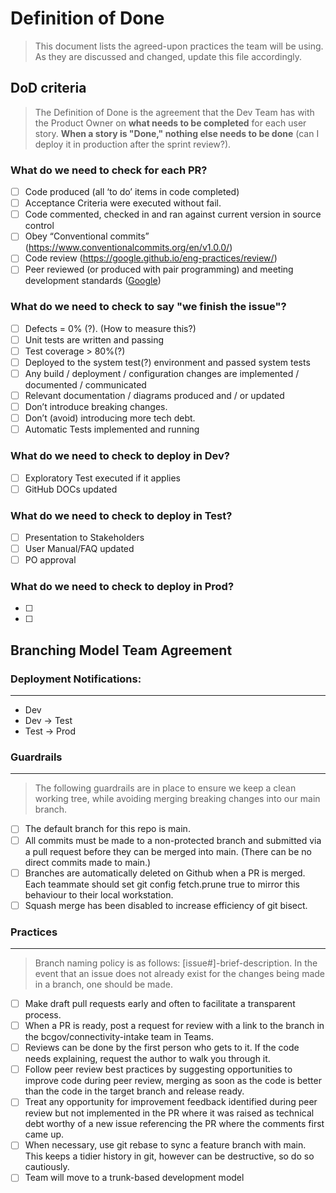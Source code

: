 # Definition of Done

> This document lists the agreed-upon practices the team will be using. As they are discussed and changed, update this file accordingly.

## DoD criteria

> The Definition of Done is the agreement that the Dev Team has with the Product Owner on **what needs to be completed** for each user story. **When a story is "Done," nothing else needs to be done** (can I deploy it in production after the sprint review?).


### What do we need to check for each PR? 
- [ ] Code produced (all ‘to do’ items in code completed) 
- [ ] Acceptance Criteria were executed without fail. 
- [ ] Code commented, checked in and ran against current version in source control 
- [ ] Obey “Conventional commits” (https://www.conventionalcommits.org/en/v1.0.0/)
- [ ] Code review (https://google.github.io/eng-practices/review/)
- [ ] Peer reviewed (or produced with pair programming) and meeting development standards ([Google](https://google.github.io/eng-practices/review/reviewer/)) 

### What do we need to check to say "we finish the issue"?
- [ ] Defects = 0% (?). (How to measure this?) 
- [ ] Unit tests are written and passing 
- [ ] Test coverage > 80%(?) 
- [ ] Deployed to the system test(?) environment and passed system tests 
- [ ] Any build / deployment / configuration changes are implemented / documented / communicated 
- [ ] Relevant documentation / diagrams produced and / or updated 
- [ ] Don’t introduce breaking changes. 
- [ ] Don’t (avoid) introducing more tech debt. 
- [ ] Automatic Tests implemented and running 

### What do we need to check to deploy in Dev?
- [ ] Exploratory Test executed if it applies 
- [ ] GitHub DOCs updated 

### What do we need to check to deploy in Test?
- [ ] Presentation to Stakeholders 
- [ ] User Manual/FAQ updated 
- [ ] PO approval

### What do we need to check to deploy in Prod?
- [ ] 
- [ ] 


## Branching Model Team Agreement

### Deployment Notifications:
---
- Dev 
- Dev -> Test 
- Test -> Prod 


### Guardrails
---
> The following guardrails are in place to ensure we keep a clean working tree, while avoiding merging breaking changes into our main branch. 

- [ ] The default branch for this repo is main. 
- [ ] All commits must be made to a non-protected branch and submitted via a pull request before they can be merged into main. (There can be no direct commits made to main.) 
- [ ] Branches are automatically deleted on Github when a PR is merged. Each teammate should set git config fetch.prune true to mirror this behaviour to their local workstation. 
- [ ] Squash merge has been disabled to increase efficiency of git bisect. 

### Practices
---
> Branch naming policy is as follows: [issue#]-brief-description. In the event that an issue does not already exist for the changes being made in a branch, one should be made. 

- [ ] Make draft pull requests early and often to facilitate a transparent process. 
- [ ] When a PR is ready, post a request for review with a link to the branch in the bcgov/connectivity-intake team in Teams. 
- [ ] Reviews can be done by the first person who gets to it. If the code needs explaining, request the author to walk you through it. 
- [ ] Follow peer review best practices by suggesting opportunities to improve code during peer review, merging as soon as the code is better than the code in the target branch and release ready. 
- [ ] Treat any opportunity for improvement feedback identified during peer review but not implemented in the PR where it was raised as technical debt worthy of a new issue referencing the PR where the comments first came up. 
- [ ] When necessary, use git rebase to sync a feature branch with main. This keeps a tidier history in git, however can be destructive, so do so cautiously. 
- [ ] Team will move to a trunk-based development model 
